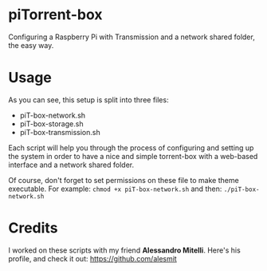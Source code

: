 # piTorrent-box
Configuring a Raspberry Pi with Transmission and a network shared folder, the easy way.

# Usage
As you can see, this setup is split into three files:
* piT-box-network.sh
* piT-box-storage.sh
* piT-box-transmission.sh

Each script will help you through the process of configuring and setting up the system in order to have a nice and simple torrent-box with a web-based interface and a network shared folder.

Of course, don't forget to set permissions on these file to make theme executable. For example:
`chmod +x piT-box-network.sh`
and then:
`./piT-box-network.sh`

# Credits
I worked on these scripts with my friend **Alessandro Mitelli**. Here's his profile, and check it out:
https://github.com/alesmit
